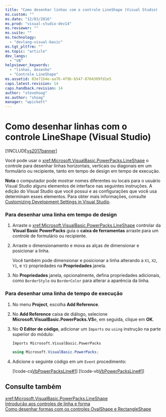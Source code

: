 ```yaml
---
title: "Como desenhar linhas com o controle LineShape (Visual Studio) | Microsoft Docs"
ms.custom: ""
ms.date: "12/03/2016"
ms.prod: "visual-studio-dev14"
ms.reviewer: ""
ms.suite: ""
ms.technology: 
  - "devlang-visual-basic"
ms.tgt_pltfrm: ""
ms.topic: "article"
dev_langs: 
  - "VB"
helpviewer_keywords: 
  - "linhas, desenho"
  - "Controle LineShape"
ms.assetid: 83e71b4e-aa76-4f9b-b547-8704309fd1e5
caps.latest.revision: 14
caps.handback.revision: 14
author: "stevehoag"
ms.author: "shoag"
manager: "wpickett"
---
```

# Como desenhar linhas com o controle LineShape (Visual Studio)
[!INCLUDE[vs2017banner](../../../csharp/includes/vs2017banner.md)]

Você pode usar o <xref:Microsoft.VisualBasic.PowerPacks.LineShape> o controle para desenhar linhas horizontais, verticais ou diagonais em um formulário ou recipiente, tanto em tempo de design em tempo de execução.  
  
 **Nota** o computador pode mostrar nomes diferentes ou locais para o usuário Visual Studio alguns elementos de interface nas seguintes instruções.  A edição do Visual Studio que você possui e as configurações que você usa determinam esses elementos.  Para obter mais informações, consulte [Customizing Development Settings in Visual Studio](http://msdn.microsoft.com/pt-br/22c4debb-4e31-47a8-8f19-16f328d7dcd3).  
  
### Para desenhar uma linha em tempo de design  
  
1.  Arraste o <xref:Microsoft.VisualBasic.PowerPacks.LineShape> controlar da  **Visual Basic PowerPacks** guia o  **caixa de ferramentas** arraste para um controle de formulário ou recipiente.  
  
2.  Arraste o dimensionamento e mova as alças de dimensionar e posicionar a linha.  
  
     Você também pode dimensionar e posicionar a linha alterando a `X1`, `X2`, `Y1`, e `Y2` propriedades na  **Propriedades** janela.  
  
3.  No  **Propriedades** janela, opcionalmente, defina propriedades adicionais, como `BorderStyle` ou `BorderColor` para alterar a aparência da linha.  
  
### Para desenhar uma linha de tempo de execução  
  
1.  No menu **Project**, escolha **Add Reference**.  
  
2.  No  **Add Reference** caixa de diálogo, selecione  **Microsoft.VisualBasic.PowerPacks.VS**e, em seguida, clique em  **OK**.  
  
3.  No  **O Editor de código**, adicionar um `Imports` ou `using` instrução na parte superior do módulo:  
  
    ```vb#  
    Imports Microsoft.VisualBasic.PowerPacks  
    ```  
  
    ```c#  
    using Microsoft.VisualBasic.PowerPacks;  
    ```  
  
4.  Adicione o seguinte código em um `Event` procedimento:  
  
     [!code-cs[VbPowerPacksLine#1](../../../visual-basic/developing-apps/windows-forms/codesnippet/CSharp/how-to-draw-lines-with-the-lineshape-control-visual-studio_1.cs)]
     [!code-vb[VbPowerPacksLine#1](../../../visual-basic/developing-apps/windows-forms/codesnippet/VisualBasic/how-to-draw-lines-with-the-lineshape-control-visual-studio_1.vb)]  
  
## Consulte também  
 <xref:Microsoft.VisualBasic.PowerPacks.LineShape>   
 [Introdução aos controles de linha e forma](../../../visual-basic/developing-apps/windows-forms/introduction-to-the-line-and-shape-controls-visual-studio.md)   
 [Como desenhar formas com os controles OvalShape e RectangleShape](../../../visual-basic/developing-apps/windows-forms/how-to-draw-shapes-with-the-ovalshape-and-rectangleshape-controls.md)